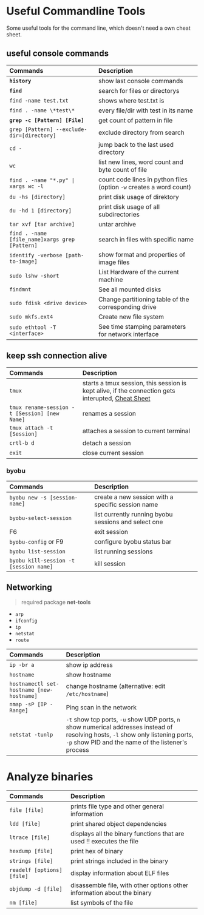 # Useful Commandline Tools

Some useful tools for the command line, which doesn't need a own cheat sheet.

## useful console commands

| Commands                                       | Description                                                         |
| :--------------------------------------------- | :------------------------------------------------------------------ |
| **`history`**                                  | show last console commands                                          |
| **`find`**                                     | search for files or directorys                                      |
| `find -name test.txt`                          | shows where test.txt is                                             |
| `find . -name \*test\*`                        | every file/dir with test in its name                                |
| **`grep -c [Pattern] [File]`**                 | get count of pattern in file                                        |
| `grep [Pattern] --exclude-dir=[directory]`     | exclude directory from search                                       |
| `cd -`                                         | jump back to the last used directory                                |
| `wc`                                           | list new lines, word count and byte count of file                   |
| `find . -name "*.py" \| xargs wc -l`           | count code lines in python files (option `-w` creates a word count) |
| `du -hs [directory]`                           | print disk usage of direktory                                       |
| `du -hd 1 [directory]`                         | print disk usage of all subdirectories                              |
| `tar xvf [tar archive]`                        | untar archive                                                       |
| `find . -name [file_name]xargs grep [Pattern]` | search in files with specific name                                  |
| `identify -verbose [path-to-image]`            | show format and properties of image files                           |
| `sudo lshw -short`                             | List Hardware of the current machine                                |
| `findmnt`                                      | See all mounted disks                                               |
| `sudo fdisk <drive device>`                    | Change partitioning table of the corresponding drive                |
| `sudo mkfs.ext4`                               | Create new file system                                              |
| `sudo ethtool -T <interface>`                  | See time stamping parameters for network interface                  |

## keep ssh connection alive

Commands                                    | Description
:---                                        | :---
`tmux`                                      | starts a tmux session, this session is kept alive, if the connection gets interupted, [Cheat Sheet](https://tmuxcheatsheet.com)
`tmux rename-session -t [Session] [new Name]` | renames a session
`tmux attach -t [Session]`                  | attaches a session to current terminal
`crtl-b d`                                  | detach a session
`exit`                                      | close current session

### byobu

Commands                                    | Description
:---                                        | :---
`byobu new -s [session-name]`               | create a new session with a specific session name
`byobu-select-session`                      | list currently running byobu sessions and select one
F6                                          | exit session
`byobu-config` or F9                        | configure byobu status bar
`byobu list-session`                        | list running sessions
`byobu kill-session -t [session name]`      | kill session


## Networking

> required package **net-tools**

- `arp`
- `ifconfig`
- `ip`
- `netstat`
- `route`

Commands                                    | Description
:---                                        | :---
`ip -br a`                                  | show ip address
`hostname`                                  | show hostname
`hostnamectl set-hostname [new-hostname]`   | change hostname (alternative: edit `/etc/hostname`)
`nmap -sP [IP - Range]`                     | Ping scan in the network
`netstat -tunlp` | `-t` show tcp ports, `-u` show UDP ports, `n` show numerical addresses instead of resolving hosts, `-l` show only listening ports, `-p` show PID and the name of the listener's process 


# Analyze binaries

Commands                                    | Description
:---                                        | :---
`file [file]`                               | prints file type and other general information
`ldd [file]`                                | print shared object dependencies
`ltrace [file]`                             | displays all the binary functions that are used !! executes the file
`hexdump [file]`                            | print hex of binary
`strings [file]`                            | print strings included in the binary
`readelf [options] [file]`                  | display information about ELF files
`objdump -d [file]`                         | disassemble file, with other options other information about the binary
`nm [file]`                                 | list symbols of the file
